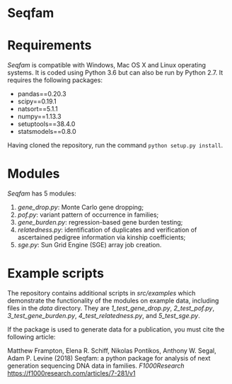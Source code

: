 # Seqfam

Requirements
============

*Seqfam* is compatible with Windows, Mac OS X and Linux operating systems. It is coded using Python 3.6 but can also be run by Python 2.7. It requires the following packages:

* pandas==0.20.3
* scipy==0.19.1
* natsort==5.1.1
* numpy==1.13.3
* setuptools==38.4.0
* statsmodels==0.8.0

Having cloned the repository, run the command ```python setup.py install```.

Modules
=======

*Seqfam* has 5 modules:
1.	*gene_drop.py*: Monte Carlo gene dropping;
2.	*pof.py*: variant pattern of occurrence in families;
3.	*gene_burden.py*: regression-based gene burden testing;
4.	*relatedness.py*: identification of duplicates and verification of ascertained pedigree information via kinship coefficients;
5.	*sge.py*: Sun Grid Engine (SGE) array job creation.

Example scripts
===============

The repository contains additional scripts in *src/examples* which demonstrate the functionality of the modules on example data, including files in the *data* directory. They are *1_test_gene_drop.py*, *2_test_pof.py*, *3_test_gene_burden.py*, *4_test_relatedness.py*, and *5_test_sge.py*.

If the package is used to generate data for a publication, you must cite the following article:

Matthew Frampton, Elena R. Schiff, Nikolas Pontikos, Anthony W. Segal, Adam P. Levine (2018) Seqfam: a python package for analysis of next generation sequencing DNA data in families. *F1000Research* https://f1000research.com/articles/7-281/v1
